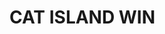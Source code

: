 <!DOCTYPE html>
<html>
  <head> 
    <meta charset="UTF-8">
    <p style="background-image: url('https://cdn.discordapp.com/attachments/933643574111772685/1007772172065972244/unknown.png');">
  </head>
  <body>
  <h1> CAT ISLAND WIN </h1>
  </body>
</html>
